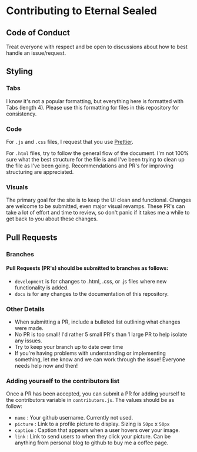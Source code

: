 # Contributing to Eternal Sealed

## Code of Conduct

Treat everyone with respect and be open to discussions about how to best handle an issue/request.

## Styling

### Tabs

I know it's not a popular formatting, but everything here is formatted with Tabs (length 4). Please use this formatting for files in this repository for consistency.

### Code

For `.js` and `.css` files, I request that you use [Prettier](https://marketplace.visualstudio.com/items?itemName=esbenp.prettier-vscode).

For `.html` files, try to follow the general flow of the document. I'm not 100% sure what the best structure for the file is and I've been trying to clean up the file as I've been going. Recommendations and PR's for improving structuring are appreciated.

### Visuals

The primary goal for the site is to keep the UI clean and functional. Changes are welcome to be submitted, even major visual revamps. These PR's can take a lot of effort and time to review, so don't panic if it takes me a while to get back to you about these changes.

## Pull Requests

### Branches

#### Pull Requests (PR's) should be submitted to branches as follows:

-   `development` is for changes to .html, .css, or .js files where new functionality is added.
-   `docs` is for any changes to the documentation of this repository.

### Other Details

-   When submitting a PR, include a bulleted list outlining what changes were made.
-   No PR is too small! I'd rather 5 small PR's than 1 large PR to help isolate any issues.
-   Try to keep your branch up to date over time
-   If you're having problems with understanding or implementing something, let me know and we can work through the issue! Everyone needs help now and then!

### Adding yourself to the contributors list

Once a PR has been accepted, you can submit a PR for adding yourself to the contributors variable in `contributors.js`. The values should be as follow:

-   `name` : Your github username. Currently not used.
-   `picture` : Link to a profile picture to display. Sizing is `50px` x `50px`
-   `caption` : Caption that appears when a user hovers over your image.
-   `link` : Link to send users to when they click your picture. Can be anything from personal blog to github to buy me a coffee page.

